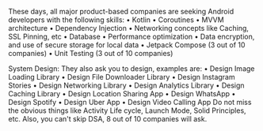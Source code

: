 
These days, all major product-based companies are seeking Android developers with the following skills:
• Kotlin
• Coroutines
• MVVM architecture
• Dependency Injection
• Networking concepts like Caching, SSL Pinning, etc
• Database
• Performance optimization
• Data encryption, and use of secure storage for local data
• Jetpack Compose (3 out of 10 companies)
• Unit Testing (3 out of 10 companies)

System Design: They also ask you to design, examples are:
• Design Image Loading Library
• Design File Downloader Library
• Design Instagram Stories
• Design Networking Library • Design Analytics Library
• Design Caching Library
• Design Location Sharing App • Design WhatsApp
• Design Spotify
• Design Uber App
• Design Video Calling App
Do not miss the obvious things like Activity Life cycle, Launch Mode, Solid Principles, etc.
Also, you can't skip DSA, 8 out of 10 companies will ask.